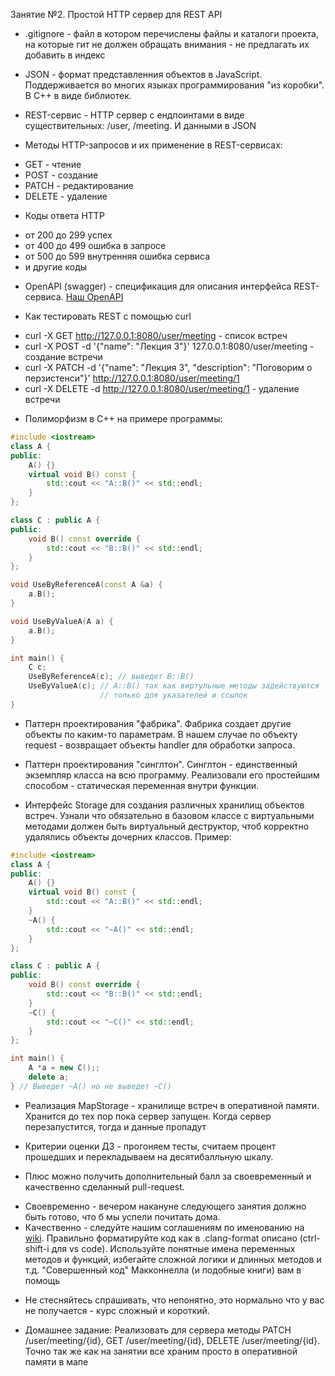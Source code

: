 Занятие №2. Простой HTTP сервер для REST API

* .gitignore - файл в котором перечислены файлы и каталоги проекта, на которые гит не должен обращать внимания - не предлагать их добавить в индекс

* JSON - формат представленния объектов в JavaScript. Поддерживается во многих языках программирования "из коробки". В C++ в виде библиотек.

* REST-сервис - HTTP сервер с ендпоинтами в виде существительных: /user, /meeting. И данными в JSON

* Методы HTTP-запросов и их применение в REST-сервисах:
 - GET - чтение
 - POST - создание
 - PATCH - редактирование
 - DELETE - удаление

* Коды ответа HTTP
 - от 200 до 299 успех
 - от 400 до 499 ошибка в запросе
 - от 500 до 599 внутренняя ошибка сервиса
 - и другие коды

* OpenAPI (swagger) - спецификация для описания интерфейса REST-сервиса. [Наш OpenAPI](https://app.swaggerhub.com/apis-docs/azcol/meetup/1.0.0)

* Как тестировать REST с помощью curl
 - curl -X GET http://127.0.0.1:8080/user/meeting - список встреч
 - curl -X POST -d '{"name": "Лекция 3"}' 127.0.0.1:8080/user/meeting - создание встречи
 - curl -X PATCH -d '{"name": "Лекция 3", "description": "Поговорим о перзистенси"}' http://127.0.0.1:8080/user/meeting/1
 - curl -X DELETE -d http://127.0.0.1:8080/user/meeting/1 - удаление встречи

* Полиморфизм в C++ на примере программы:
```C++
#include <iostream>
class A {
public:
    A() {}
    virtual void B() const {
        std::cout << "A::B()" << std::endl;
    }
};

class C : public A {
public:
    void B() const override {
        std::cout << "B::B()" << std::endl;
    }
};

void UseByReferenceA(const A &a) {
    a.B();
}

void UseByValueA(A a) {
    a.B();
}

int main() {
    C c;
    UseByReferenceA(c); // выведет B::B()
    UseByValueA(c); // A::B() так как виртульные методы задействуются 
                    // только для указателей и ссылок
}
```

* Паттерн проектирования "фабрика". Фабрика создает другие объекты по каким-то параметрам. В нашем случае по объекту request - возвращает объекты handler для обработки запроса.

* Паттерн проектирования "синглтон". Синглтон - единственный экземпляр класса на всю программу. Реализовали его простейшим способом - статическая переменная внутри функции.

* Интерфейс Storage для создания различных хранилищ объектов встреч. Узнали что обязательно в базовом классе с виртуальными методами должен быть виртуальный деструктор, чтоб корректно удалялись объекты дочерних классов. Пример:
```C++
#include <iostream>
class A {
public:
    A() {}
    virtual void B() const {
        std::cout << "A::B()" << std::endl;
    }
    ~A() {
        std::cout << "~A()" << std::endl;
    }
};

class C : public A {
public:
    void B() const override {
        std::cout << "B::B()" << std::endl;
    }
    ~C() {
        std::cout << "~C()" << std::endl;
    }
};

int main() {
    A *a = new C();;
    delete a;
} // Выведет ~A() но не выведет ~C()
```

* Реализация MapStorage - хранилище встреч в оперативной памяти. Хранится до тех пор пока сервер запущен. Когда сервер перезапустится, тогда и данные пропадут

* Критерии оценки ДЗ - прогоняем тесты, считаем процент прошедших и перекладываем на десятибалльную шкалу. 

* Плюс можно получить дополнительный балл за своевременный и качественно сделанный pull-request. 
 - Своевременно - вечером накануне следующего занятия должно быть готово, что б мы успели почитать дома.
 - Качественно - следуйте нашим соглашениям по именованию на [wiki](https://github.com/460s/meeting_backend/wiki). Правильно форматируйте код как в .clang-format описано (ctrl-shift-i для vs code). Используйте понятные имена переменных методов и функций, избегайте сложной логики и длинных методов и т.д. "Совершенный код" Макконнелла (и подобные книги) вам в помощь

* Не стесняйтесь спрашивать, что непонятно, это нормально что у вас не получается - курс сложный и короткий.

* Домашнее задание: Реализовать для сервера методы PATCH /user/meeting/{id}, GET /user/meeting/{id}, DELETE /user/meeting/{id}. Точно так же как на занятии все храним просто в оперативной памяти в мапе
